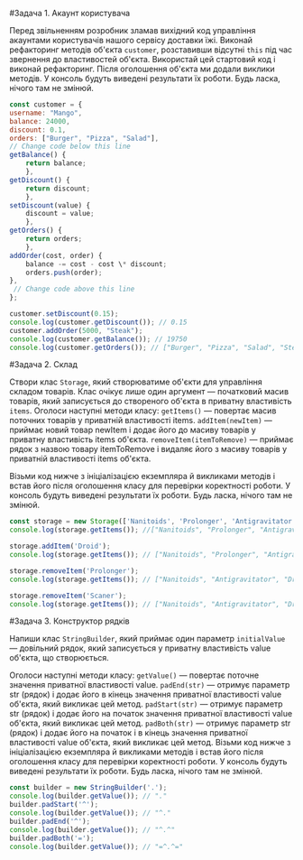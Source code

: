 #Задача 1. Акаунт користувача

Перед звільненням розробник зламав вихідний код управління акаунтами користувачів нашого сервісу доставки їжі. Виконай
рефакторинг методів об'єкта `customer`, розставивши відсутні `this` під час звернення до властивостей об'єкта.
Використай цей стартовий код і виконай рефакторинг. Після оголошення об'єкта ми додали виклики методів. У консоль будуть
виведені результати їх роботи. Будь ласка, нічого там не змінюй.

```javascript
const customer = {
username: "Mango",
balance: 24000,
discount: 0.1,
orders: ["Burger", "Pizza", "Salad"],
// Change code below this line
getBalance() {
    return balance;
    },
getDiscount() {
    return discount;
    },
setDiscount(value) {
    discount = value;
    },
getOrders() {
    return orders;
    },
addOrder(cost, order) {
    balance -= cost - cost \* discount;
    orders.push(order);
},
 // Change code above this line
};

customer.setDiscount(0.15);
console.log(customer.getDiscount()); // 0.15
customer.addOrder(5000, "Steak");
console.log(customer.getBalance()); // 19750
console.log(customer.getOrders()); // ["Burger", "Pizza", "Salad", "Steak"]
```

#Задача 2. Склад

Створи клас `Storage`, який створюватиме об'єкти для управління складом товарів. Клас очікує лише один аргумент —
початковий масив товарів, який записується до створеного об'єкта в приватну властивість `items`. Оголоси наступні методи
класу: `getItems()` — повертає масив поточних товарів у приватній властивості items. `addItem(newItem)` — приймає новий
товар newItem і додає його до масиву товарів у приватну властивість items об'єкта. `removeItem(itemToRemove)` — приймає
рядок з назвою товару itemToRemove і видаляє його з масиву товарів у приватній властивості items об'єкта.

Візьми код нижче з ініціалізацією екземпляра й викликами методів і встав його після оголошення класу для перевірки
коректності роботи. У консоль будуть виведені результати їх роботи. Будь ласка, нічого там не змінюй.

```javascript
const storage = new Storage(['Nanitoids', 'Prolonger', 'Antigravitator']);
console.log(storage.getItems()); //["Nanitoids", "Prolonger", "Antigravitator"]

storage.addItem('Droid');
console.log(storage.getItems()); // ["Nanitoids", "Prolonger", "Antigravitator", "Droid"]

storage.removeItem('Prolonger');
console.log(storage.getItems()); // ["Nanitoids", "Antigravitator", "Droid"]

storage.removeItem('Scaner');
console.log(storage.getItems()); // ["Nanitoids", "Antigravitator", "Droid"]
```

#Задача 3. Конструктор рядків

Напиши клас `StringBuilder`, який приймає один параметр `initialValue` — довільний рядок, який записується у приватну
властивість value об'єкта, що створюється.

Оголоси наступні методи класу: `getValue()` — повертає поточне значення приватної властивості value. `padEnd(str)` —
отримує параметр str (рядок) і додає його в кінець значення приватної властивості value об'єкта, який викликає цей
метод. `padStart(str)` — отримує параметр str (рядок) і додає його на початок значення приватної властивості value
об'єкта, який викликає цей метод. `padBoth(str)` — отримує параметр str (рядок) і додає його на початок і в кінець
значення приватної властивості value об'єкта, який викликає цей метод. Візьми код нижче з ініціалізацією екземпляра й
викликами методів і встав його після оголошення класу для перевірки коректності роботи. У консоль будуть виведені
результати їх роботи. Будь ласка, нічого там не змінюй.

```javascript
const builder = new StringBuilder('.');
console.log(builder.getValue()); // "."
builder.padStart('^');
console.log(builder.getValue()); // "^."
builder.padEnd('^');
console.log(builder.getValue()); // "^.^"
builder.padBoth('=');
console.log(builder.getValue()); // "=^.^="
```
